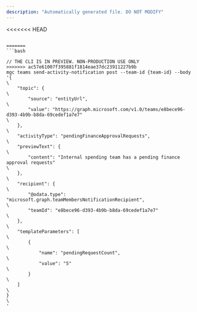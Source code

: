 ```yaml
---
description: "Automatically generated file. DO NOT MODIFY"
---
```


<<<<<<< HEAD
```cli

=======
```bash

// THE CLI IS IN PREVIEW. NON-PRODUCTION USE ONLY
>>>>>>> ac57e61007f395881f1814eae37dc23911227b9b
mgc teams send-activity-notification post --team-id {team-id} --body '{\
    "topic": {\
        "source": "entityUrl",\
        "value": "https://graph.microsoft.com/v1.0/teams/e8bece96-d393-4b9b-b8da-69cedef1a7e7"\
    },\
    "activityType": "pendingFinanceApprovalRequests",\
    "previewText": {\
        "content": "Internal spending team has a pending finance approval requests"\
    },\
    "recipient": {\
        "@odata.type": "microsoft.graph.teamMembersNotificationRecipient",\
        "teamId": "e8bece96-d393-4b9b-b8da-69cedef1a7e7"\
    },\
    "templateParameters": [\
        {\
            "name": "pendingRequestCount",\
            "value": "5"\
        }\
    ] \
}\
'

```